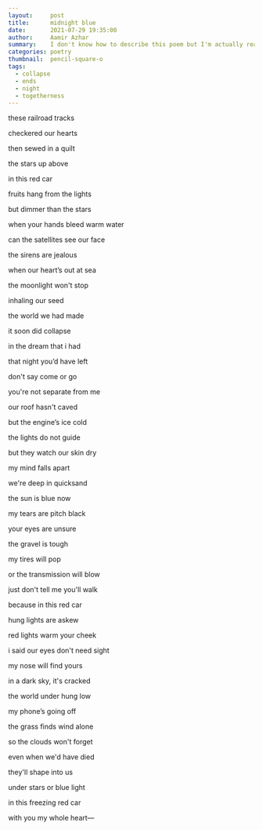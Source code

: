 ```yaml
---
layout:     post
title:      midnight blue
date:       2021-07-29 19:35:00
author:     Aamir Azhar
summary:    I don't know how to describe this poem but I'm actually really proud of it somehow
categories: poetry
thumbnail:  pencil-square-o
tags:
  - collapse
  - ends
  - night
  - togetherness
---
```

these railroad tracks

checkered our hearts

then sewed in a quilt

the stars up above

in this red car

fruits hang from the lights

but dimmer than the stars

when your hands bleed warm water

can the satellites see our face

the sirens are jealous

when our heart’s out at sea

the moonlight won't stop

inhaling our seed

the world we had made

it soon did collapse

in the dream that i had

that night you’d have left

don't say come or go

you're not separate from me

our roof hasn't caved

but the engine’s ice cold

the lights do not guide

but they watch our skin dry

my mind falls apart

we're deep in quicksand

the sun is blue now

my tears are pitch black

your eyes are unsure

the gravel is tough

my tires will pop

or the transmission will blow

just don't tell me you'll walk

because in this red car

hung lights are askew

red lights warm your cheek

i said our eyes don't need sight

my nose will find yours

in a dark sky, it's cracked

the world under hung low

my phone’s going off

the grass finds wind alone

so the clouds won't forget

even when we'd have died

they'll shape into us

under stars or blue light

in this freezing red car

with you my whole heart—
